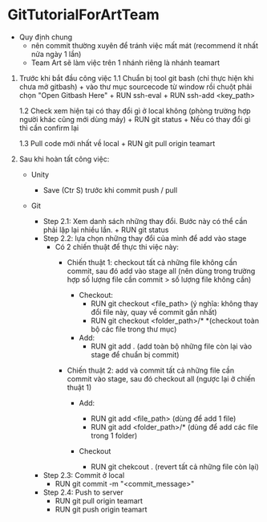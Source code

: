 # GitTutorialForArtTeam
- Quy định chung 
	- nên commit thường xuyên để tránh việc mất mát (recommend ít nhất nửa ngày 1 lần)
	- Team Art sẽ làm việc trên 1 nhánh riêng là nhánh teamart
	

1. Trước khi bắt đầu công việc 
	1.1 Chuẩn bị tool git bash (chỉ thực hiện khi chưa mở gitbash)
		+ vào thư mục sourcecode từ window rồi chuột phải chọn "Open Gitbash Here" 
		+ RUN ssh-eval
		+ RUN ssh-add <key_path>

	1.2 Check xem hiện tại có thay đổi gì ở local không (phòng trường hợp người khác cũng mới dùng máy)
		+ RUN git status
		+ Nếu có thay đổi gì thì cần confirm lại 

    1.3 Pull code mới nhất về local 
    	+ RUN git pull origin teamart 

2. Sau khi hoàn tất công việc: 

	- Unity 
		+ Save (Ctr S) trước khi commit push / pull 

	- Git 
		- Step 2.1: Xem danh sách những thay đổi. Bước này có thể cần phải lặp lại nhiều lần.
			    + RUN git status 
		- Step 2.2: lựa chọn những thay đổi của mình để add vào stage
		   + Có 2 chiến thuật để thực thi việc này:
		      - Chiến thuật 1: checkout tất cả những file không cần commit, sau đó add vào stage all (nên dùng trong trường hợp số lượng file cần commit > số lượng file không cần)
		      	+ Checkout: 
			      	- RUN git checkout <file_path> (ý nghĩa: không thay đổi  file này, quay về commit gần nhất)	
			        - RUN git checkout <folder_path>/\* *(checkout toàn bộ các file trong thư mục)	
			    + Add: 
			    	- RUN git add . (add toàn bộ những file còn lại vào stage để chuẩn bị commit)

		      - Chiến thuật 2: add và commit tất cả những file cần commit vào stage, sau đó checkout all (ngược lại ở chiến thuật 1)
			   	+ Add:
			   	  - RUN git add <file_path> (dùng để add 1 file)
			   	  - RUN git add <folder_path>/\* (dùng để add các file trong 1 folder)

			   	+ Checkout 
			   	  - RUN git chekcout . (revert tất cả những file còn lại)
		- Step 2.3: Commit ở local
			+ RUN git commit -m "<commit_message>"
		- Step 2.4: Push to server 
			+ RUN git pull origin teamart 
			+ RUN git push origin teamart 
			
